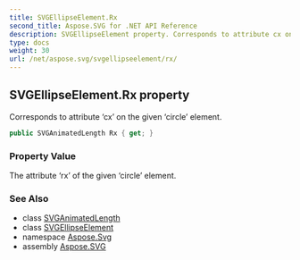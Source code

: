 ```yaml
---
title: SVGEllipseElement.Rx
second_title: Aspose.SVG for .NET API Reference
description: SVGEllipseElement property. Corresponds to attribute cx on the given circle element
type: docs
weight: 30
url: /net/aspose.svg/svgellipseelement/rx/
---
```

## SVGEllipseElement.Rx property

Corresponds to attribute ‘cx’ on the given ‘circle’ element.

```csharp
public SVGAnimatedLength Rx { get; }
```

### Property Value

The attribute ‘rx’ of the given ‘circle’ element.

### See Also

* class [SVGAnimatedLength](../../../aspose.svg.datatypes/svganimatedlength/)
* class [SVGEllipseElement](../)
* namespace [Aspose.Svg](../../svgellipseelement/)
* assembly [Aspose.SVG](../../../)
